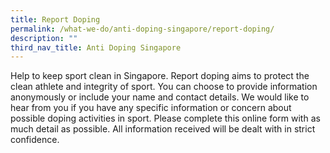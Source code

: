 ```yaml
---
title: Report Doping
permalink: /what-we-do/anti-doping-singapore/report-doping/
description: ""
third_nav_title: Anti Doping Singapore
---
```

Help to keep sport clean in Singapore. Report doping aims to protect the clean athlete and integrity of sport. You can choose to provide information anonymously or include your name and contact details. We would like to hear from you if you have any specific information or concern about possible doping activities in sport. Please complete this online form with as much detail as possible. All information received will be dealt with in strict confidence. 